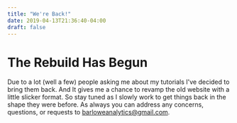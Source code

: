 ```yaml
---
title: "We're Back!"
date: 2019-04-13T21:36:40-04:00
draft: false
---
```


# The Rebuild Has Begun

Due to a lot (well a few) people asking me about my tutorials I've decided to bring them
back. And It gives me a chance to revamp the old website with a little slicker format. So
stay tuned as I slowly work to get things back in the shape they were before. As always you
can address any concerns, questions, or requests to
[barloweanalytics@gmail.com](mailto:barloweanalytics@gmail.com).

